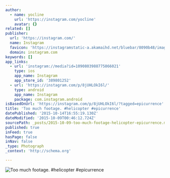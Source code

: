 ```yaml
---
author:
  - name: yocline
    url: 'https://instagram.com/yocline'
    avatar: {}
related: []
publisher:
  url: 'https://instagram.com/'
  name: Instagram
  favicon: 'https://instagramstatic-a.akamaihd.net/bluebar/8090b48/images/ico/favicon.ico'
  domain: instagram.com
keywords: []
app_links:
  - url: 'instagram://media?id=1090803988775866021'
    type: ios
    app_name: Instagram
    app_store_id: '389801252'
  - url: 'https://instagram.com/p/8jUHLOkI6l/'
    type: android
    app_name: Instagram
    package: com.instagram.android
isBasedOnUrl: 'https://instagram.com/p/8jUHLOkI6l/?tagged=epicurrence'
title: 'Too much footage. #helicopter #epicurrence'
datePublished: '2015-10-14T16:55:19.130Z'
dateModified: '2015-10-09T00:46:12.724Z'
sourcePath: _posts/2015-10-09-too-much-footage-helicopter-epicurrence.md
published: true
inFeed: true
hasPage: false
inNav: false
_type: Photograph
_context: 'http://schema.org'

---
```

![Too much footage&period; &num;helicopter &num;epicurrence](https://igcdn-photos-f-a.akamaihd.net/hphotos-ak-xaf1/t51.2885-15/e15/12132909_1507777202872101_1802922905_n.jpg)